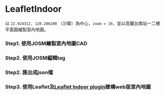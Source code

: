 # LeafletIndoor
以 `22.924312, 120.286200` （沙崙）為中心，`zoom = 19`，並以高鐵台南站一二樓平面圖繪製室內地圖。
### Step1. 使用JOSM繪製室內地圖CAD
### Step2. 使用JOSM編輯tag
### Step2. 匯出成json檔
### Step3. 使用Leaflet及[Leaflet Indoor plugin](https://github.com/cbaines/leaflet-indoor)建構web版室內地圖
